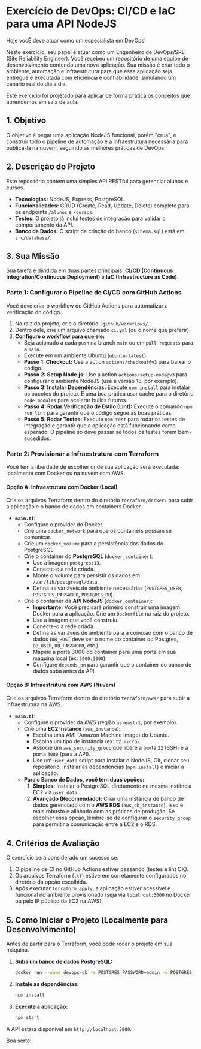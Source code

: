 # Exercício de DevOps: CI/CD e IaC para uma API NodeJS

Hoje vocÊ deve atuar como um especialista em DevOps! 

Neste exercício, seu papel é atuar como um Engenheiro de DevOps/SRE (Site Reliability Engineer). Você recebeu um repositório de uma equipe de desenvolvimento contendo uma nova aplicação. Sua missão é criar todo o ambiente, automação e infraestrutura para que essa aplicação seja entregue e executada com eficiência e confiabilidade, simulando um cenário real do dia a dia.

Este exercício foi projetado para aplicar de forma prática os conceitos que aprendemos em sala de aula.

## 1. Objetivo

O objetivo é pegar uma aplicação NodeJS funcional, porém "crua", e construir todo o pipeline de automação e a infraestrutura necessária para publicá-la na nuvem, seguindo as melhores práticas de DevOps.

## 2. Descrição do Projeto

Este repositório contém uma simples API RESTful para gerenciar alunos e cursos.

- **Tecnologias:** NodeJS, Express, PostgreSQL.
- **Funcionalidades:** CRUD (Create, Read, Update, Delete) completo para os endpoints `/alunos` e `/cursos`.
- **Testes:** O projeto já inclui testes de integração para validar o comportamento da API.
- **Banco de Dados:** O script de criação do banco (`schema.sql`) está em `src/database/`.

## 3. Sua Missão

Sua tarefa é dividida em duas partes principais: **CI/CD (Continuous Integration/Continuous Deployment)** e **IaC (Infrastructure as Code)**.

### Parte 1: Configurar o Pipeline de CI/CD com GitHub Actions

Você deve criar o workflow do GitHub Actions para automatizar a verificação do código.

1.  Na raiz do projeto, crie o diretório `.github/workflows/`.
2.  Dentro dele, crie um arquivo chamado `ci.yml` (ou o nome que preferir).
3.  **Configure o workflow para que ele:**
    - Seja acionado a cada `push` na branch `main` ou em `pull requests` para a `main`.
    - Execute em um ambiente Ubuntu (`ubuntu-latest`).
    - **Passo 1: Checkout:** Use a action `actions/checkout@v3` para baixar o código.
    - **Passo 2: Setup Node.js:** Use a action `actions/setup-node@v3` para configurar o ambiente NodeJS (use a versão 18, por exemplo).
    - **Passo 3: Instalar Dependências:** Execute `npm install` para instalar os pacotes do projeto. É uma boa prática usar cache para o diretório `node_modules` para acelerar builds futuros.
    - **Passo 4: Rodar Verificação de Estilo (Lint):** Execute o comando `npm run lint` para garantir que o código segue as boas práticas.
    - **Passo 5: Rodar Testes:** Execute `npm test` para rodar os testes de integração e garantir que a aplicação está funcionando como esperado. O pipeline só deve passar se todos os testes forem bem-sucedidos.

### Parte 2: Provisionar a Infraestrutura com Terraform

Você tem a liberdade de escolher onde sua aplicação será executada: localmente com Docker ou na nuvem com AWS.

#### Opção A: Infraestrutura com Docker (Local)

Crie os arquivos Terraform dentro do diretório `terraform/docker/` para subir a aplicação e o banco de dados em containers Docker.

- **`main.tf`:**
    - Configure o provider do Docker.
    - Crie uma `docker_network` para que os containers possam se comunicar.
    - Crie um `docker_volume` para a persistência dos dados do PostgreSQL.
    - Crie o container do **PostgreSQL** (`docker_container`):
        - Use a imagem `postgres:13`.
        - Conecte-o à rede criada.
        - Monte o volume para persistir os dados em `/var/lib/postgresql/data`.
        - Defina as variáveis de ambiente necessárias (`POSTGRES_USER`, `POSTGRES_PASSWORD`, `POSTGRES_DB`).
    - Crie o container da **API NodeJS** (`docker_container`):
        - **Importante:** Você precisará primeiro construir uma imagem Docker para a aplicação. Crie um `Dockerfile` na raiz do projeto.
        - Use a imagem que você construiu.
        - Conecte-o à rede criada.
        - Defina as variáveis de ambiente para a conexão com o banco de dados (`DB_HOST` deve ser o nome do container do Postgres, `DB_USER`, `DB_PASSWORD`, etc.).
        - Mapeie a porta 3000 do container para uma porta em sua máquina local (ex: `3000:3000`).
        - Configure `depends_on` para garantir que o container do banco de dados suba antes da API.

#### Opção B: Infraestrutura com AWS (Nuvem)

Crie os arquivos Terraform dentro do diretório `terraform/aws/` para subir a infraestrutura na AWS.

- **`main.tf`:**
    - Configure o provider da AWS (região `us-east-1`, por exemplo).
    - Crie uma **EC2 Instance** (`aws_instance`):
        - Escolha uma AMI (Amazon Machine Image) do Ubuntu.
        - Escolha um tipo de instância (ex: `t2.micro`).
        - Associe um `aws_security_group` que libere a porta `22` (SSH) e a porta `3000` (para a API).
        - Use um `user_data` script para instalar o NodeJS, Git, clonar seu repositório, instalar as dependências (`npm install`) e iniciar a aplicação.
    - **Para o Banco de Dados, você tem duas opções:**
        1.  **Simples:** Instalar o PostgreSQL diretamente na mesma instância EC2 via `user_data`.
        2.  **Avançado (Recomendado):** Criar uma instância de banco de dados gerenciado com o **AWS RDS** (`aws_db_instance`). Isso é mais robusto e alinhado com as práticas de produção. Se escolher essa opção, lembre-se de configurar o `security_group` para permitir a comunicação entre a EC2 e o RDS.

## 4. Critérios de Avaliação

O exercício será considerado um sucesso se:
1.  O pipeline de CI no GitHub Actions estiver passando (testes e lint OK).
2.  Os arquivos Terraform (`.tf`) estiverem corretamente configurados no diretório da opção escolhida.
3.  Após executar `terraform apply`, a aplicação estiver acessível e funcional no ambiente provisionado (seja via `localhost:3000` no Docker ou pelo IP público da EC2 na AWS).

## 5. Como Iniciar o Projeto (Localmente para Desenvolvimento)

Antes de partir para o Terraform, você pode rodar o projeto em sua máquina.

1.  **Suba um banco de dados PostgreSQL:**
    ```bash
    docker run --name devops-db -e POSTGRES_PASSWORD=admin -e POSTGRES_DB=devops_class -p 5432:5432 -d postgres:13
    ```
2.  **Instale as dependências:**
    ```bash
    npm install
    ```
3.  **Execute a aplicação:**
    ```bash
    npm start
    ```
A API estará disponível em `http://localhost:3000`.

Boa sorte!
